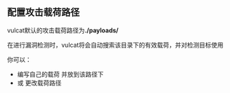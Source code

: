 ## 配置攻击载荷路径

vulcat默认的攻击载荷路径为<b>./payloads/</b>

在进行漏洞检测时，vulcat将会自动搜索该目录下的有效载荷，并对检测目标使用

你可以：
* 编写自己的载荷 并放到该路径下
* 或 更改载荷路径

<figure><img src="https://cdn.staticaly.com/gh/clincat/blog-imgs@main/hub/static/imgs/config-payloads-path/03.png" alt=""><figcaption></figcaption></figure>


<figure><img src="https://cdn.staticaly.com/gh/clincat/blog-imgs@main/hub/static/imgs/config-payloads-path/01.png" alt=""><figcaption></figcaption></figure>


<figure><img src="https://cdn.staticaly.com/gh/clincat/blog-imgs@main/hub/static/imgs/config-payloads-path/02.png" alt=""><figcaption></figcaption></figure>

